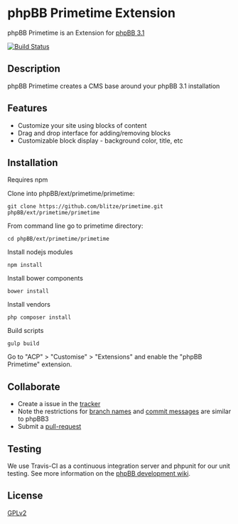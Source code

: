 # phpBB Primetime Extension

phpBB Primetime is an Extension for [phpBB 3.1](https://www.phpbb.com/)

[![Build Status](https://travis-ci.org/blitze/primetime.svg?branch=develop)](https://travis-ci.org/blitze/primetime)

## Description

phpBB Primetime creates a CMS base around your phpBB 3.1 installation

## Features

* Customize your site using blocks of content
* Drag and drop interface for adding/removing blocks
* Customizable block display - background color, title, etc


## Installation

Requires npm

Clone into phpBB/ext/primetime/primetime:

    git clone https://github.com/blitze/primetime.git phpBB/ext/primetime/primetime

From command line go to primetime directory: 

    cd phpBB/ext/primetime/primetime

Install nodejs modules

    npm install

Install bower components

    bower install

Install vendors

    php composer install

Build scripts

    gulp build

Go to "ACP" > "Customise" > "Extensions" and enable the "phpBB Primetime" extension.

## Collaborate

* Create a issue in the [tracker](https://github.com/blitze/primetime/issues)
* Note the restrictions for [branch names](https://wiki.phpbb.com/Git#Branch_Names) and [commit messages](https://wiki.phpbb.com/Git#Commit_Messages) are similar to phpBB3
* Submit a [pull-request](https://github.com/blitze/primetime/pulls)

## Testing

We use Travis-CI as a continuous integration server and phpunit for our unit testing. See more information on the [phpBB development wiki](https://wiki.phpbb.com/Unit_Tests).

## License

[GPLv2](license.txt)

